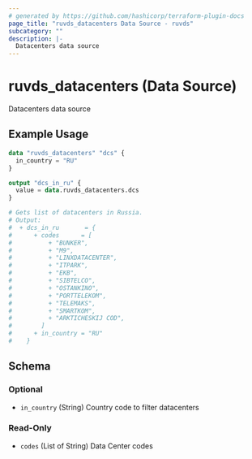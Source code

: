 ```yaml
---
# generated by https://github.com/hashicorp/terraform-plugin-docs
page_title: "ruvds_datacenters Data Source - ruvds"
subcategory: ""
description: |-
  Datacenters data source
---
```


# ruvds_datacenters (Data Source)

Datacenters data source

## Example Usage

```terraform
data "ruvds_datacenters" "dcs" {
  in_country = "RU"
}

output "dcs_in_ru" {
  value = data.ruvds_datacenters.dcs
}

# Gets list of datacenters in Russia.
# Output:
#  + dcs_in_ru       = {
#      + codes      = [
#          + "BUNKER",
#          + "M9",
#          + "LINXDATACENTER",
#          + "ITPARK",
#          + "EKB",
#          + "SIBTELCO",
#          + "OSTANKINO",
#          + "PORTTELEKOM",
#          + "TELEMAKS",
#          + "SMARTKOM",
#          + "ARKTICHESKIJ COD",
#        ]
#      + in_country = "RU"
#    }
```

<!-- schema generated by tfplugindocs -->
## Schema

### Optional

- `in_country` (String) Country code to filter datacenters

### Read-Only

- `codes` (List of String) Data Center codes
